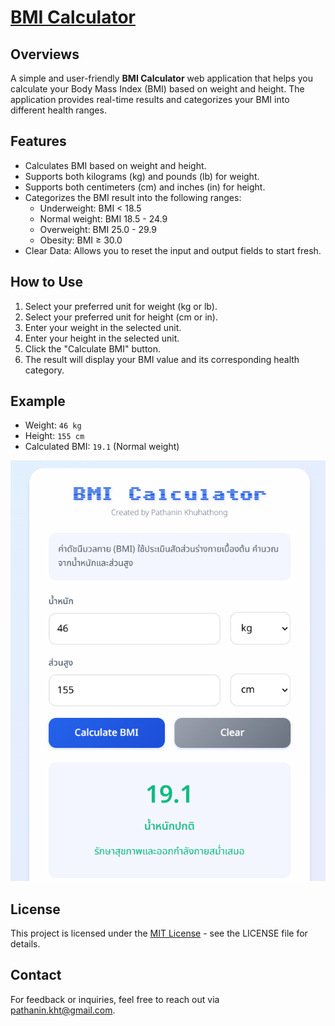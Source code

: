# [BMI Calculator](https://pathanin-kht.github.io/BMI-Calculator-Web/)

## Overviews
A simple and user-friendly **BMI Calculator** web application that helps you calculate your Body Mass Index (BMI) based on weight and height. The application provides real-time results and categorizes your BMI into different health ranges.

## Features
- Calculates BMI based on weight and height.
- Supports both kilograms (kg) and pounds (lb) for weight. 
- Supports both centimeters (cm) and inches (in) for height.
- Categorizes the BMI result into the following ranges:
  - Underweight: BMI < 18.5
  - Normal weight: BMI 18.5 - 24.9
  - Overweight: BMI 25.0 - 29.9
  - Obesity: BMI ≥ 30.0
- Clear Data: Allows you to reset the input and output fields to start fresh.
## How to Use
1. Select your preferred unit for weight (kg or lb).
2. Select your preferred unit for height (cm or in).
3. Enter your weight in the selected unit.
4. Enter your height in the selected unit.
5. Click the "Calculate BMI" button.
6. The result will display your BMI value and its corresponding health category.

## Example
- Weight: `46 kg`
- Height: `155 cm`
- Calculated BMI: `19.1` (Normal weight)
  
![Example](Example.png)

## License
This project is licensed under the [MIT License](LICENSE) - see the LICENSE file for details.

## Contact
For feedback or inquiries, feel free to reach out via [pathanin.kht@gmail.com](pathanin.kht@gmail.com).
